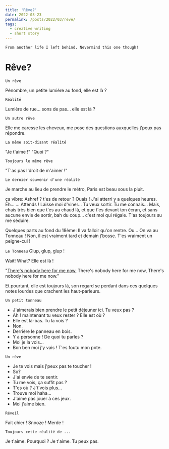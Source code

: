 ```yaml
---
title: 'Rêve?'
date: 2022-03-23
permalink: /posts/2022/03/reve/
tags:
  - creative writing
  - short story
---
```

`From another life I left behind. Nevermind this one though!`

# Rêve?

`Un rêve`

Pénombre, un petite lumière au fond, elle est là ?

`Réalité`

Lumière de rue... sons de pas... elle est là ?

`Un autre rêve`

Elle me caresse les cheveux, me pose des questions auxquelles j'peux pas répondre.

`La même soit-disant réalité`

"Je t'aime !"
"Quoi ?"

`Toujours le même rêve`

"T'as pas l'droit de m'aimer !"

`Le dernier souvenir d'une réalité`

Je marche au lieu de prendre le métro, Paris est beau sous la pluit.

ça vibre:
Ashref ? t'es de retour ?
Ouais ! J'ai atterri y a quelques heures.
Eh...
... Attends ! Laisse moi d'viner... Tu veux sortir.
Tu me connais... Mais, chais très bien que t'es au chaud là, et que t'es devant ton écran, et sans aucune envie de sortir, bah du coup... c'est moi qui régale.
T'as toujours su me séduire.

Quelques parts au fond du 18ème:
Il va falloir qu'on rentre.
Ou... On va au Tonneau !
Non, il est vraiment tard et demain j'bosse.
T'es vraiment un peigne-cul !

`Le Tonneau`
Glup, glup, glup !

Wait! What? Elle est là !

"<a href="https://youtu.be/qDGZQ__6kmQ?t=79" target="_blank">There's nobody here for me now,</a>
There's nobody here for me now,
There's nobody here for me now."

Et pourtant, elle est toujours là, son regard se perdant dans ces quelques notes lourdes que crachent les haut-parleurs.

`Un petit tonneau`

- J'aimerais bien prendre le petit déjeuner ici. Tu veux pas ?
- Ah ! maintenant tu veux rester ? Elle est où ?
- Elle est là-bas. Tu la vois ?
- Non.
- Derrière le panneau en bois.
- Y a personne ! De quoi tu parles ?
- Moi je la vois...
- Bon ben moi j'y vais ! T'es foutu mon pote.

`Un rêve`

- Je te vois mais j'peux pas te toucher !
- So?
- J'ai envie de te sentir.
- Tu me vois, ça suffit pas ?
- T'es où ? J't'vois plus...
- Trouve moi haha...
- J'aime pas jouer à ces jeux.
- Moi j'aime bien.

`Réveil`

Fait chier ! 
Snooze !
Merde !

`Toujours cette réalité de ...`

Je t'aime.
Pourquoi ?
Je t'aime.
Tu peux pas.
